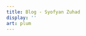 ```yaml
---
title: Blog - Syofyan Zuhad
display: ''
art: plum
---
```


<SubNav />

<ListPosts only-date type="blog" />
